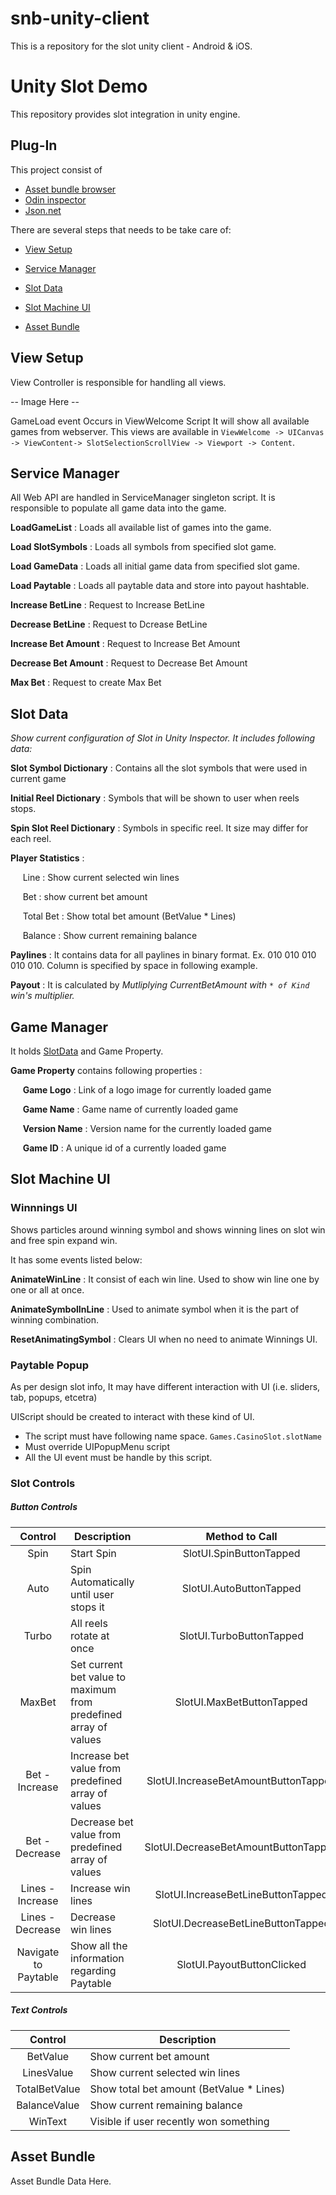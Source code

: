 

# snb-unity-client
This is a repository for the slot unity client - Android & iOS.  

# Unity Slot Demo
This repository provides slot integration in unity engine.

## Plug-In
This  project consist of  
* [Asset bundle browser](https://assetstore.unity.com/packages/tools/utilities/asset-bundle-browser-93571)
* [Odin inspector](https://assetstore.unity.com/packages/tools/utilities/odin-inspector-and-serializer-89041)
* [Json.net](https://assetstore.unity.com/packages/tools/input-management/json-net-for-unity-11)

There are several steps that needs to be take care of:
* [View Setup](#view-setup)

* [Service Manager](#service-manager)

* [Slot Data](#slot-data)

* [Slot Machine UI](#slot-machine-ui)

* [Asset Bundle](#asset-bundle)

##  View Setup
View Controller is responsible for handling all views.

-- Image Here --

GameLoad event Occurs in ViewWelcome Script
It will show all available games from webserver. This views are available in `ViewWelcome -> UICanvas -> ViewContent-> SlotSelectionScrollView -> Viewport -> Content`.

## Service Manager

All Web API are handled in ServiceManager singleton script. It is responsible to  populate all game data into the game.

**LoadGameList** : Loads all available list of games into the game.

**Load SlotSymbols** : Loads all symbols from specified slot game.

**Load GameData** : Loads all initial game data from specified slot game.

**Load  Paytable** : Loads all paytable data and store into payout hashtable.

**Increase BetLine** : Request to Increase BetLine

**Decrease BetLine** : Request to Dcrease BetLine

**Increase Bet Amount** : Request to Increase Bet Amount

**Decrease Bet Amount** : Request to Decrease Bet Amount

**Max Bet** : Request to create Max Bet

## Slot Data

*Show current configuration of Slot in Unity Inspector. It includes following data:*

**Slot Symbol Dictionary** : Contains all the slot symbols that were used in current game

**Initial Reel Dictionary** : Symbols that will be shown to user when reels stops.

**Spin Slot Reel Dictionary** : Symbols in specific reel. It size may differ for each reel.

**Player Statistics** : 

&nbsp;&nbsp;&nbsp;&nbsp; Line : Show current selected win lines

&nbsp;&nbsp;&nbsp;&nbsp; Bet : show current bet amount

&nbsp;&nbsp;&nbsp;&nbsp; Total Bet : Show total bet amount (BetValue * Lines)

&nbsp;&nbsp;&nbsp;&nbsp; Balance : Show current remaining balance

**Paylines** : It contains data for all paylines in binary format. Ex. 010 010 010 010 010. Column is specified by space in following example.

**Payout** : It is calculated by *Mutliplying CurrentBetAmount with `* of Kind` win's multiplier.*

## Game Manager

It holds [SlotData](#slot-data) and Game Property.

**Game Property** contains following properties :

&nbsp;&nbsp;&nbsp;&nbsp; **Game Logo** : Link of a logo image for currently loaded game

&nbsp;&nbsp;&nbsp;&nbsp; **Game Name** : Game name of currently loaded game

&nbsp;&nbsp;&nbsp;&nbsp; **Version Name** : Version name for the currently loaded game

&nbsp;&nbsp;&nbsp;&nbsp; **Game ID** : A unique id of a currently loaded game

## Slot Machine UI

### Winnnings UI

Shows particles around winning symbol and shows winning lines on slot win and free spin expand win.

It has some events listed below:

**AnimateWinLine** : It consist of each win line. Used to show win line one by one or all at once.

**AnimateSymbolInLine** : Used to animate symbol when it is the part of winning combination.

**ResetAnimatingSymbol** : Clears UI when no need to animate Winnings UI.

### Paytable Popup 

As per design slot info, It  may have different interaction with UI (i.e. sliders, tab, popups, etcetra)

UIScript should be created to interact with these kind of UI.

* The script must have following name space. `Games.CasinoSlot.slotName`
* Must override UIPopupMenu script
* All the UI event must be handle by this script.

### Slot Controls

##### Button Controls

Control | Description| Method to Call
:---: | --- | :---:
Spin | Start Spin | SlotUI.SpinButtonTapped
Auto | Spin Automatically until user stops it | SlotUI.AutoButtonTapped
Turbo | All reels rotate at once | SlotUI.TurboButtonTapped
MaxBet | Set current bet value to maximum from predefined array of values | SlotUI.MaxBetButtonTapped
Bet - Increase | Increase bet value from predefined array of values | SlotUI.IncreaseBetAmountButtonTapped
Bet - Decrease | Decrease bet value from predefined array of values | SlotUI.DecreaseBetAmountButtonTapped
Lines - Increase | Increase win lines | SlotUI.IncreaseBetLineButtonTapped
Lines - Decrease | Decrease win lines | SlotUI.DecreaseBetLineButtonTapped
Navigate to Paytable | Show all the information regarding Paytable | SlotUI.PayoutButtonClicked

##### Text Controls

Control | Description
:---: | ---
BetValue | Show current bet amount
LinesValue | Show current selected win lines
TotalBetValue | Show total bet amount (BetValue * Lines)
BalanceValue | Show current remaining balance
WinText | Visible if user recently won something

## Asset Bundle

Asset Bundle Data Here.
